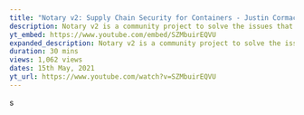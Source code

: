 ```yaml
---
title: "Notary v2: Supply Chain Security for Containers - Justin Cormack, Docker"
description: Notary v2 is a community project to solve the issues that the existing Notary project has that have hindered widespread adoption. The project is a community initiative with the main registry operators...
yt_embed: https://www.youtube.com/embed/SZMbuirEQVU
expanded_description: Notary v2 is a community project to solve the issues that the existing Notary project has that have hindered widespread adoption. The project is a community initiative with the main registry operators, including Docker, Microsoft and Amazon, as well as a broad community of other interested parties and end users. We will provide an overview of the state of the Notary v2 project to build registry native supply chain security for containers, and will show how it fits in with other supply chain initiatives that are being worked on. We will outline the road to production for Notary v2, and remaining work to do.
duration: 30 mins
views: 1,062 views
dates: 15th May, 2021
yt_url: https://www.youtube.com/watch?v=SZMbuirEQVU
---
```


s
